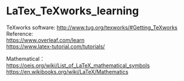 # LaTex_TeXworks_learning
TeXworks software: http://www.tug.org/texworks/#Getting_TeXworks <br/>
Reference: <br/>
https://www.overleaf.com/learn <br/>
https://www.latex-tutorial.com/tutorials/ <br/>

Mathematical： <br/>
https://oeis.org/wiki/List_of_LaTeX_mathematical_symbols <br/>
https://en.wikibooks.org/wiki/LaTeX/Mathematics
